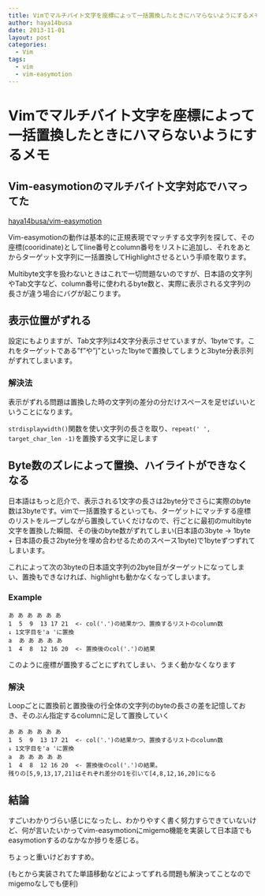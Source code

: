 ```yaml
---
title: Vimでマルチバイト文字を座標によって一括置換したときにハマらないようにするメモ
author: haya14busa
date: 2013-11-01
layout: post
categories:
  - Vim
tags:
  - vim
  - vim-easymotion
---
```

# Vimでマルチバイト文字を座標によって一括置換したときにハマらないようにするメモ

## Vim-easymotionのマルチバイト文字対応でハマってた

[haya14busa/vim-easymotion][1]

Vim-easymotionの動作は基本的に正規表現でマッチする文字列を探して、その座標(cooridinate)としてline番号とcolumn番号をリストに追加し、それをあとからターゲット文字列に一括置換してHighlightさせるという手順を取ります。

Multibyte文字を扱わないときはこれで一切問題ないのですが、日本語の文字列やTab文字など、column番号に使われるbyte数と、実際に表示される文字列の長さが違う場合にバグが起こります。

## 表示位置がずれる

設定にもよりますが、Tab文字列は4文字分表示させていますが、1byteです。これをターゲットである&#8221;f&#8221;や&#8221;j&#8221;といった1byteで置換してしまうと3byte分表示列がずれてしまいます。

### 解決法

表示がずれる問題は置換した時の文字列の差分の分だけスペースを足せばいいということになります。

`strdisplaywidth()`関数を使い文字列の長さを取り、`repeat(' ', target_char_len -1)`を置換する文字に足します

## Byte数のズレによって置換、ハイライトができなくなる

日本語はもっと厄介で、表示される1文字の長さは2byte分でさらに実際のbyte数は3byteです。vimで一括置換するといっても、ターゲットにマッチする座標のリストをループしながら置換していくだけなので、行ごとに最初のmultibyte文字を置換した瞬間、その後のbyte数がずれてしまい(日本語の3byte -> 1byte + 日本語の長さ2byte分を埋め合わせるためのスペース1byte)で1byteずつずれてしまいます。

これによって次の3byteの日本語文字列の2byte目がターゲットになってしまい、置換もできなければ、highlightも動かなくなってしまいます。

### Example

    あ あ あ あ あ あ
    1  5  9  13 17 21  <- col('.')の結果かつ、置換するリストのcolumn数
    ↓ 1文字目を'a 'に置換
    a  あ あ あ あ あ
    1  4  8  12 16 20  <- 置換後のcol('.')の結果
    

このように座標が置換するごとにずれてしまい、うまく動かなくなります

### 解決

Loopごとに置換前と置換後の行全体の文字列のbyteの長さの差を記憶しておき、そのぶん指定するcolumnに足して置換していく

    あ あ あ あ あ あ
    1  5  9  13 17 21  <- col('.')の結果かつ、置換するリストのcolumn数
    ↓ 1文字目を'a 'に置換
    a  あ あ あ あ あ
    1  4  8  12 16 20  <- 置換後のcol('.')の結果。
    残りの[5,9,13,17,21]はそれぞれ差分の1を引いて[4,8,12,16,20]になる
    

## 結論

すごいわかりづらい感じになったし、わかりやすく書く努力すらできていないけど、何が言いたいかってvim-easymotionにmigemo機能を実装して日本語でもeasymotionするのなかなか捗りを感じる。

ちょっと重いけどおすすめ。

(もとから実装されてた単語移動などによってずれる問題も解決ってことなのでmigemoなしでも便利)

 [1]: https://github.com/haya14busa/vim-easymotion
